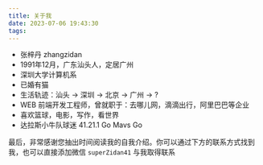 ```yaml
---
title: 关于我
date: 2023-07-06 19:43:30
tags: 
---
```


- 张梓丹 zhangzidan
- 1991年12月，广东汕头人，定居广州
- 深圳大学计算机系
- 已婚有猫
- 生活轨迹：汕头 -> 深圳 -> 北京 -> 广州 -> ?
- WEB 前端开发工程师，曾就职于：去哪儿网，滴滴出行，阿里巴巴等企业
- 喜欢篮球，电影，写作，看世界
- 达拉斯小牛队球迷 41.21.1 Go Mavs Go

<!-- 大家好，我是 `zidan`， 一名来自**广东汕头**的 web 软件工程师。1991 年出生，2014 年毕业于**深圳大学**计算机系。
<div class="about-img-container"> 
    <img class="about-img"  src="/imgs/shantou.jpeg">
    <img class="about-img" src="/imgs/szu.jpeg">
</div>

毕业后北漂五年半，在**北京**这座有温度的城市工作和生活，目前定居在**广州**。
<div class="about-img-container">
    <img class="about-img"  src="/imgs/beijin.jpeg">
    <img class="about-img" src="/imgs/guangzhou.jpeg">
</div>

关于工作，曾就职于 **去哪儿网**，**滴滴出行**，**阿里巴巴** 等互联网企业，专注于 web 开发领域，热衷探索前沿技术，保持对行业最新动态的了解。
<div>
    <img class="about-img" src="/imgs/alibaba.jpeg">
</div>

**电影** 是我业余时间放松和享受时光的方式之一，喜欢 **DC** 。除此之外还喜欢 **体育运动**，特别是篮球、羽毛球和乒乓球。
<div class="about-img-container">
    <img class="about-img"  src="/imgs/batman.jpeg">
    <img class="about-img"  src="/imgs/dirk.jpeg">
</div>

**写博客** 是我为数不多能够坚持的事情，我很享受写作本身这件事以及与读者交流的过程
<div>
    <img class="about-img" src="/imgs/writing.jpeg">
</div> -->




最后，非常感谢您抽出时间阅读我的自我介绍。你可以通过下方的联系方式找到我，也可以直接添加微信 `superZidan41` 与我取得联系